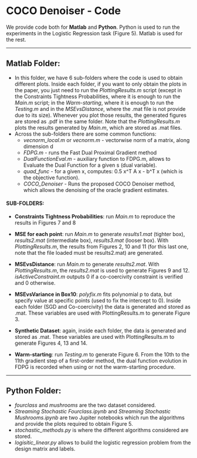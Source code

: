 # COCO Denoiser - Code

We provide code both for **Matlab** and **Python**. Python is used to run the experiments in the Logistic Regression task (Figure 5). Matlab is used for the rest.

---

## Matlab Folder:

- In this folder, we have 6 sub-folders where the code is used to obtain different plots. Inside each folder, if you want to only obtain the plots in the paper, you just need to run the *PlottingResults.m* script (except in the Constraints Tightness Probabilities, where it is enough to run the *Main.m* script; in the *Warm-starting*, where it is enough to run the *Testing.m* and in the *MSEvsDistance*, where the .mat file is not provide due to its size). Whenever you plot those results, the generated figures are stored as .pdf in the same folder. Note that the *PlottingResults.m* plots the results generated by *Main.m*, which are stored as .mat files.
- Across the sub-folders there are some common functions: 
  - *vecnorm_local.m* or *vecnorm.m* - vectorwise norm of a matrix, along dimension d
  - *FDPG.m* - runs the Fast Dual Proximal Gradient method
  - *DualFunctionEval.m* - auxiliary function to FDPG.m, allows to Evaluate the Dual Function for a given s (dual variable).
  - *quad_func* - for a given x, computes: 0.5 x^T A  x - b^T x (which is the objective function).
  - *COCO_Denoiser* - Runs the proposed COCO Denoiser method, which allows the denoising of the oracle gradient estimates.

#### SUB-FOLDERS:
- **Constraints Tightness Probabilities**: run *Main.m* to reproduce the results in Figures 7 and 8

- **MSE for each point**: run *Main.m* to generate *results1.mat* (tighter box), *results2.mat* (intermediate box), *results3.mat* (looser box). With *PlottingResults.m*, the results from Figures 2, 10 and 11 (for this last one, note that the file loaded must be results2.mat) are generated.

- **MSEvsDistance**: run *Main.m* to generate *results2.mat*. With *PlottingResults.m*, the *results2.mat* is used to generate Figures 9 and 12. *isActiveConstraint.m* outputs 0 if a co-coercivity constraint is verified and 0 otherwise.

- **MSEvsVariance in Box10**: *polyfix.m* fits polynomial p to data, but specify value at specific points (used to fix the intercept to 0). Inside each folder (SGD and Co-coercivity) the data is generated and stored as .mat. These variables are used with PlottingResults.m to generate Figure 3.

- **Synthetic Dataset**: again, inside each folder, the data is generated and stored as .mat. These variables are used with PlottingResults.m to generate Figures 4, 13 and 14. 

- **Warm-starting**: run *Testing.m* to generate Figure 6. From the 10th to the 11th gradient step of a first-order method, the dual function evolution in FDPG is recorded when using or not the warm-starting procedure.

---

## Python Folder:

- *fourclass* and *mushrooms* are the two dataset considered.
- *Streaming Stochastic Fourclass.ipynb* and *Streaming Stochastic Mushrooms.ipynb* are two Jupiter notebooks which run the algorithms and provide the plots required to obtain Figure 5.
- *stochastic_methods.py* is where the different algorithms considered are stored.
- *logisitic_linear.py* allows to build the logistic regression problem from the design matrix and labels.
